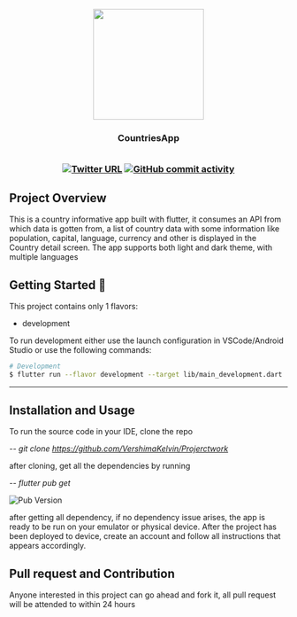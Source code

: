 <p align="center">
   <img src="assets/splash.png", width="200">
</p>
<h3 align="center">CountriesApp</>
<br/><br/>  
<div align="center">


<a href="">![Twitter URL](https://img.shields.io/twitter/url?style=social&url=https%3A%2F%2Ftwitter.com%2Fvershimakelvin)</a>
<a href="">![GitHub commit activity](https://img.shields.io/github/commit-activity/m/VershimaKelvin/Projerctwork)</a>

</div>


## Project Overview


This is a country informative app built with flutter, it consumes an API from which data is gotten from, a list of country data with some information like population, capital, language, currency and other is displayed in the Country detail screen. The app supports both light and dark theme, with multiple languages


## Getting Started 🚀

This project contains only 1 flavors:

- development

To run development either use the launch configuration in VSCode/Android Studio or use the following commands:

```sh
# Development
$ flutter run --flavor development --target lib/main_development.dart

```

---


## Installation and Usage
To run the source code in your IDE, clone the repo

*--  git clone https://github.com/VershimaKelvin/Projerctwork*

after cloning, get all the dependencies by running

*-- flutter pub get*

![Pub Version](https://img.shields.io/pub/v/firebase)



after getting all dependency, if no dependency issue arises, the app is ready to be run on your emulator or physical device. After the project has been deployed to device, create an account and follow all instructions that appears accordingly.




## Pull request and Contribution
Anyone interested in this project can go ahead and fork it, all pull request will be attended to within 24 hours